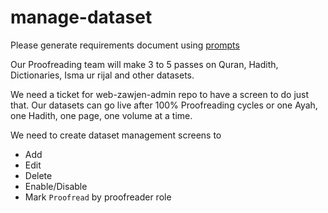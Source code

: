 # manage-dataset

Please generate requirements document using [prompts](../../../supporting/prompts/web.md)

Our Proofreading team will make 3 to 5 passes on Quran, Hadith, Dictionaries, Isma ur rijal and other datasets.

We need a ticket for web-zawjen-admin repo to have a screen to do just that. Our datasets can go live after 100% Proofreading cycles or one Ayah, one Hadith, one page, one volume at a time. 

We need to create dataset management screens to 

- Add
- Edit
- Delete
- Enable/Disable
- Mark `Proofread` by proofreader role